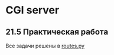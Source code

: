 # СGI server
## 21.5 Практическая работа

Все задачи решены в [routes.py](https://github.com/wafflelios/Python-Advanced/blob/main/mod22/src/routes.py)
